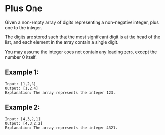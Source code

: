 # Plus One

Given a non-empty array of digits representing a non-negative integer, plus one to the integer.

The digits are stored such that the most significant digit is at the head of the list, and each element in the array contain a single digit.

You may assume the integer does not contain any leading zero, except the number 0 itself.

## Example 1:

```
Input: [1,2,3]
Output: [1,2,4]
Explanation: The array represents the integer 123.
```

## Example 2:

```
Input: [4,3,2,1]
Output: [4,3,2,2]
Explanation: The array represents the integer 4321.
```
